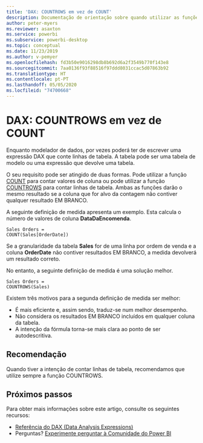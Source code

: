 ```yaml
---
title: 'DAX: COUNTROWS em vez de COUNT'
description: Documentação de orientação sobre quando utilizar as funções COUNTROWS.
author: peter-myers
ms.reviewer: asaxton
ms.service: powerbi
ms.subservice: powerbi-desktop
ms.topic: conceptual
ms.date: 11/23/2019
ms.author: v-pemyer
ms.openlocfilehash: fd3b50e9016298db8b692d6a2f3549b770f143e8
ms.sourcegitcommit: 7aa0136f93f88516f97ddd8031ccac5d07863b92
ms.translationtype: HT
ms.contentlocale: pt-PT
ms.lasthandoff: 05/05/2020
ms.locfileid: "74700668"
---
```

# <a name="dax-use-countrows-instead-of-count"></a>DAX: COUNTROWS em vez de COUNT

Enquanto modelador de dados, por vezes poderá ter de escrever uma expressão DAX que conte linhas de tabela. A tabela pode ser uma tabela de modelo ou uma expressão que devolve uma tabela.

O seu requisito pode ser atingido de duas formas. Pode utilizar a função [COUNT](/dax/count-function-dax) para contar valores de coluna ou pode utilizar a função [COUNTROWS](/dax/countrows-function-dax) para contar linhas de tabela. Ambas as funções darão o mesmo resultado se a coluna que for alvo da contagem não contiver qualquer resultado EM BRANCO.

A seguinte definição de medida apresenta um exemplo. Esta calcula o número de valores de coluna **DataDaEncomenda**.

```dax
Sales Orders =
COUNT(Sales[OrderDate])
```

Se a granularidade da tabela **Sales** for de uma linha por ordem de venda e a coluna **OrderDate** não contiver resultados EM BRANCO, a medida devolverá um resultado correto.

No entanto, a seguinte definição de medida é uma solução melhor.

```dax
Sales Orders =
COUNTROWS(Sales)
```

Existem três motivos para a segunda definição de medida ser melhor:

- É mais eficiente e, assim sendo, traduz-se num melhor desempenho.
- Não considera os resultados EM BRANCO incluídos em qualquer coluna da tabela.
- A intenção da fórmula torna-se mais clara ao ponto de ser autodescritiva.

## <a name="recommendation"></a>Recomendação

Quando tiver a intenção de contar linhas de tabela, recomendamos que utilize sempre a função COUNTROWS.

## <a name="next-steps"></a>Próximos passos

Para obter mais informações sobre este artigo, consulte os seguintes recursos:

- [Referência do DAX (Data Analysis Expressions)](/dax/)
- Perguntas? [Experimente perguntar à Comunidade do Power BI](https://community.powerbi.com/)
